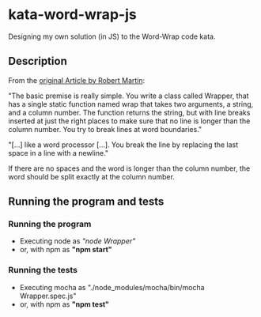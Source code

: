 # kata-word-wrap-js
Designing my own solution (in JS) to the Word-Wrap code kata.

## Description

From the [original Article by Robert Martin](http://thecleancoder.blogspot.com.es/2010/10/craftsman-62-dark-path.html):

"The basic premise is really simple.  You write a class called Wrapper, that has a single static function named wrap that takes two arguments, a string, and a column number.  The function returns the string, but with line breaks inserted at just the right places to make sure that no line is longer than the column number.  You try to break lines at word boundaries."

"[...] like a word processor [...].  You break the line by replacing the last space in a line with a newline."

If there are no spaces and the word is longer than the column number, the word should be split exactly at the column number.

## Running the program and tests

### Running the program
 * Executing node as *"node Wrapper"*
 * or, with npm as **"npm start"**

### Running the tests
 * Executing mocha as "./node_modules/mocha/bin/mocha Wrapper.spec.js"
 * or, with npm as **"npm test"**